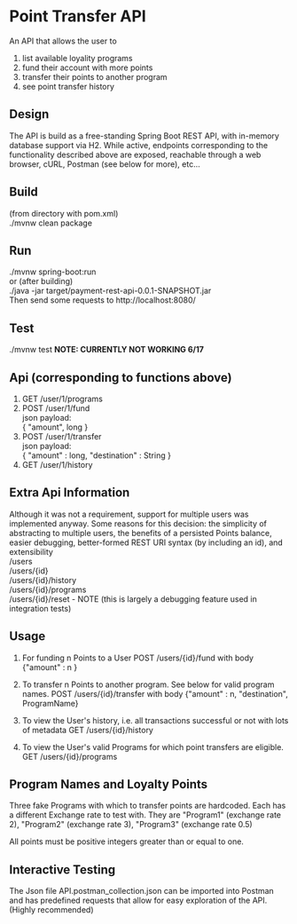 # Point Transfer API
An API that allows the user to
1. list available loyality programs
2. fund their account with more points
3. transfer their points to another program
4. see point transfer history

## Design
The API is build as a free-standing Spring Boot REST API, with in-memory database support via H2.
While active, endpoints corresponding to the functionality described above are exposed, reachable through a web browser, cURL, Postman (see below for more), etc...

## Build
(from directory with pom.xml)  
./mvnw clean package

## Run
./mvnw spring-boot:run  
or (after building)  
./java -jar target/payment-rest-api-0.0.1-SNAPSHOT.jar  
Then send some requests to http://localhost:8080/

## Test
./mvnw test **NOTE: CURRENTLY NOT WORKING 6/17**

## Api (corresponding to functions above)
1. GET /user/1/programs
2. POST /user/1/fund  
    json payload:  
        { "amount", long }
3. POST /user/1/transfer  
    json payload:  
        { "amount" : long, "destination" : String } 
4. GET /user/1/history

## Extra Api Information
Although it was not a requirement, support for multiple users was implemented anyway.
Some reasons for this decision: the simplicity of abstracting to multiple users, the benefits of a persisted Points balance, easier debugging, better-formed REST URI syntax (by including an id), and extensibility   
/users  
/users/{id}  
/users/{id}/history  
/users/{id}/programs  
/users/{id}/reset  - NOTE (this is largely a debugging feature used in integration tests)

## Usage
1. For funding n Points to a User
POST /users/{id}/fund with body
{"amount" : n }

2. To transfer n Points to another program.  See below for valid program names.
POST /users/{id}/transfer with body
{"amount" : n, "destination", ProgramName}

3. To view the User's history, i.e. all transactions successful or not with lots of metadata
GET /users/{id}/history

4. To view the User's valid Programs for which point transfers are eligible.
GET /users/{id}/programs

## Program Names and Loyalty Points
Three fake Programs with which to transfer points are hardcoded.  Each has a different Exchange rate to test with.
They are "Program1" (exchange rate 2), "Program2" (exchange rate 3), "Program3" (exchange rate 0.5)

All points must be positive integers greater than or equal to one.

## Interactive Testing
The Json file API.postman_collection.json can be imported into Postman and has predefined requests that allow for easy exploration of the API. (Highly recommended)

